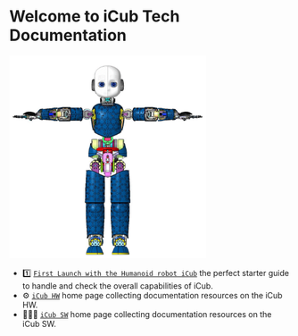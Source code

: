 # Welcome to iCub Tech Documentation

<img src="./assets/icub-rotate.gif" width="70%" height="70%">

- 1️⃣ [`First Launch with the Humanoid robot iCub`](./icub_starter_kits/first_steps.md) the perfect starter guide to handle and check the overall capabilities of iCub.
- ⚙ [`iCub HW`](icub_hw.md) home page collecting documentation resources on the iCub HW. 
- 👨🏻‍💻 [`iCub SW`](icub_sw.md) home page collecting documentation resources on the iCub SW. 
